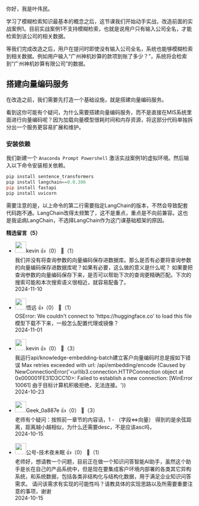 你好，我是叶伟民。

学习了模糊检索知识最基本的概念之后，这节课我们开始动手实战，改造前面的实战案例1。目前实战案例1不支持模糊检索，也就是说用户只有输入公司全名，才能检索到该公司的相关数据。

等我们完成改造之后，用户在提问时即使没有输入公司全名，系统也能够模糊检索到相关数据。例如用户输入“广州神机妙算的款项到账了多少？”，系统将会检索到“广州神机妙算有限公司”的数据。

## 搭建向量编码服务

在改造之前，我们需要先打造一个基础设施，就是搭建向量编码服务。

看到这你可能有个疑问，为什么需要搭建向量编码服务，而不是直接在MIS系统里面进行向量编码呢？因为加载向量模型很耗时间和内存资源，将这部分代码单独拆分出一个服务更容易扩展和维护。

### 安装依赖

我们新建一个 `Anaconda Prompt Powershell` 激活实战案例1的虚拟环境。然后输入以下命令安装相关依赖。

```powershell
pip install sentence_transformers
pip install langchain==0.0.306
pip install fastapi
pip install uvicorn
```

需要注意的是，以上命令的第二行需要指定LangChain的版本，不然会导致配套代码跑不通。LangChain改得太频繁了，这不是重点，重点是不向前兼容。这也是我诟病LangChain，不选择LangChain作为这门课基础框架的原因。
<div><strong>精选留言（5）</strong></div><ul>
<li><img src="https://static001.geekbang.org/account/avatar/00/3b/d0/e5/0a3ee17c.jpg" width="30px"><span>kevin</span> 👍（0） 💬（1）<div>我们并没有将查询参数的向量编码保存进数据库。那么是否有必要将查询参数的向量编码保存进数据库呢？如果有必要，这么做的意义是什么呢？
如果要把查询参数的向量编码保存下来，是否可以帮助下次的查询更精确匹配。下次的搜索可能和本次搜索语义很相近，就容易配备了。</div>2024-11-10</li><br/><li><img src="https://static001.geekbang.org/account/avatar/00/1d/30/5b/4f4b0a40.jpg" width="30px"><span>悟远</span> 👍（0） 💬（1）<div>OSError: We couldn&#39;t connect to &#39;https:&#47;&#47;huggingface.co&#39; to load this file 模型下载不下来，一般怎么配置代理或镜像？</div>2024-11-01</li><br/><li><img src="https://static001.geekbang.org/account/avatar/00/3b/d0/e5/0a3ee17c.jpg" width="30px"><span>kevin</span> 👍（0） 💬（3）<div>我运行api&#47;knowledge-embedding-batch建立客户向量编码时总是报如下错误
Max retries exceeded with url: &#47;api&#47;embedding&#47;encode (Caused by NewConnectionError(&#39;&lt;urllib3.connection.HTTPConnection object at 0x000001FE31D3CC10&gt;: Failed to establish a new connection: [WinError 10061] 由于目标计算机积极拒绝，无法连接。&#39;))</div>2024-10-23</li><br/><li><img src="" width="30px"><span>Geek_0a887e</span> 👍（0） 💬（3）<div>老师有个疑问：按照前一章节的内容话，1 - （字段&lt;=&gt;向量） 得到的是余弦距离，距离越小越相似，为什么还需要desc，不是应该asc吗，</div>2024-10-15</li><br/><li><img src="https://static001.geekbang.org/account/avatar/00/0f/77/b3/991f3f9b.jpg" width="30px"><span>公号-技术夜未眠</span> 👍（0） 💬（1）<div>老师好，想请教一个问题，目前正在做一个知识问答智能AI助手，虽然这个助手是长在自己的产品系统中，但是现在要集成客户环境内部署的各类其它异构系统，和系统数据，包括各类非结构化与结构化数据，用于满足企业知识问答需求。
请问该需求有实现的可能性吗？请教具体的实现思路以及所需要重要注意的事项，谢谢</div>2024-10-15</li><br/>
</ul>